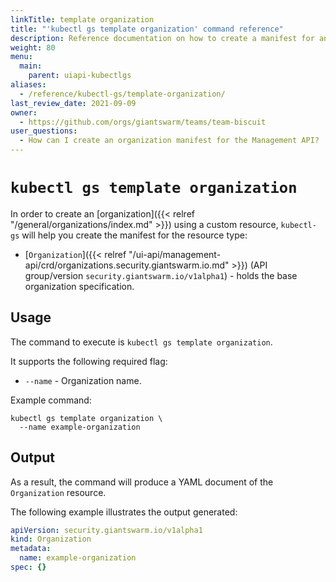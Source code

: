 ```yaml
---
linkTitle: template organization
title: "'kubectl gs template organization' command reference"
description: Reference documentation on how to create a manifest for an organization using 'kubectl gs'.
weight: 80
menu:
  main:
    parent: uiapi-kubectlgs
aliases:
  - /reference/kubectl-gs/template-organization/
last_review_date: 2021-09-09
owner:
  - https://github.com/orgs/giantswarm/teams/team-biscuit
user_questions:
  - How can I create an organization manifest for the Management API?
---
```


# `kubectl gs template organization`

In order to create an [organization]({{< relref "/general/organizations/index.md" >}}) using a custom resource, `kubectl-gs` will help you create the manifest for the resource type:

- [`Organization`]({{< relref "/ui-api/management-api/crd/organizations.security.giantswarm.io.md" >}}) (API group/version `security.giantswarm.io/v1alpha1`) - holds the base organization specification.

## Usage

The command to execute is `kubectl gs template organization`.

It supports the following required flag:

- `--name` - Organization name.

Example command:

```nohighlight
kubectl gs template organization \
  --name example-organization
```

## Output

As a result, the command will produce a YAML document of the `Organization` resource.

The following example illustrates the output generated:

```yaml
apiVersion: security.giantswarm.io/v1alpha1
kind: Organization
metadata:
  name: example-organization
spec: {}
```
